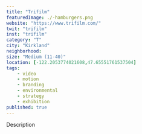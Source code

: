 ```yaml
---
title: "Trifilm"
featuredImage: ./-hamburgers.png
website: "https://www.trifilm.com/"
twit: "trifilm"
inst: "trifilm"
category: "T"
city: "Kirkland"
neighborhood:
size: "Medium (11-40)"
location: [-122.2053774021608,47.65551761537504]
tags:
    - video
    - motion
    - branding
    - environmental
    - strategy
    - exhibition
published: true
---
```


Description
